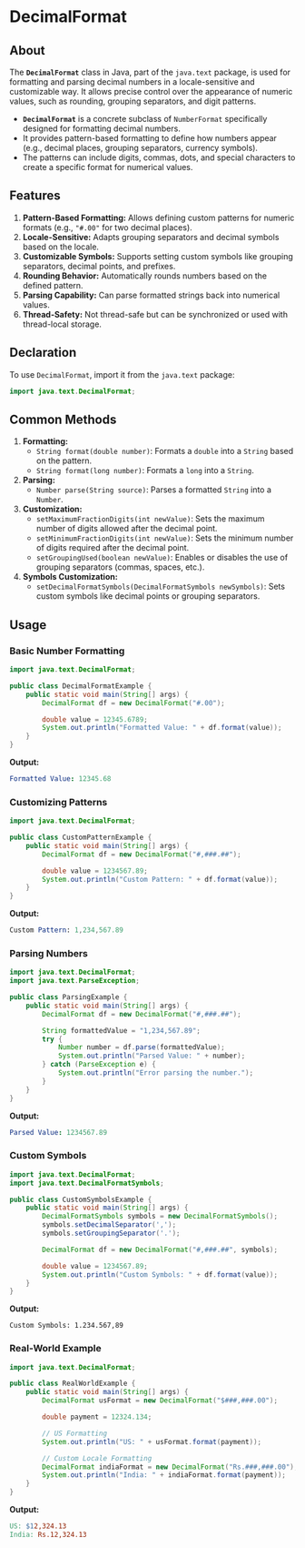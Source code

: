 # DecimalFormat

## About

The **`DecimalFormat`** class in Java, part of the `java.text` package, is used for formatting and parsing decimal numbers in a locale-sensitive and customizable way. It allows precise control over the appearance of numeric values, such as rounding, grouping separators, and digit patterns.

* **`DecimalFormat`** is a concrete subclass of `NumberFormat` specifically designed for formatting decimal numbers.
* It provides pattern-based formatting to define how numbers appear (e.g., decimal places, grouping separators, currency symbols).
* The patterns can include digits, commas, dots, and special characters to create a specific format for numerical values.

## **Features**

1. **Pattern-Based Formatting:** Allows defining custom patterns for numeric formats (e.g., `"#.00"` for two decimal places).
2. **Locale-Sensitive:** Adapts grouping separators and decimal symbols based on the locale.
3. **Customizable Symbols:** Supports setting custom symbols like grouping separators, decimal points, and prefixes.
4. **Rounding Behavior:** Automatically rounds numbers based on the defined pattern.
5. **Parsing Capability:** Can parse formatted strings back into numerical values.
6. **Thread-Safety:** Not thread-safe but can be synchronized or used with thread-local storage.

## **Declaration**

To use `DecimalFormat`, import it from the `java.text` package:

```java
import java.text.DecimalFormat;
```

## **Common Methods**

1. **Formatting:**
   * `String format(double number)`: Formats a `double` into a `String` based on the pattern.
   * `String format(long number)`: Formats a `long` into a `String`.
2. **Parsing:**
   * `Number parse(String source)`: Parses a formatted `String` into a `Number`.
3. **Customization:**
   * `setMaximumFractionDigits(int newValue)`: Sets the maximum number of digits allowed after the decimal point.
   * `setMinimumFractionDigits(int newValue)`: Sets the minimum number of digits required after the decimal point.
   * `setGroupingUsed(boolean newValue)`: Enables or disables the use of grouping separators (commas, spaces, etc.).
4. **Symbols Customization:**
   * `setDecimalFormatSymbols(DecimalFormatSymbols newSymbols)`: Sets custom symbols like decimal points or grouping separators.

## **Usage**

### **Basic Number Formatting**

```java
import java.text.DecimalFormat;

public class DecimalFormatExample {
    public static void main(String[] args) {
        DecimalFormat df = new DecimalFormat("#.00");

        double value = 12345.6789;
        System.out.println("Formatted Value: " + df.format(value));
    }
}
```

**Output:**

```yaml
Formatted Value: 12345.68
```

### **Customizing Patterns**

```java
import java.text.DecimalFormat;

public class CustomPatternExample {
    public static void main(String[] args) {
        DecimalFormat df = new DecimalFormat("#,###.##");

        double value = 1234567.89;
        System.out.println("Custom Pattern: " + df.format(value));
    }
}
```

**Output:**

```mathematica
Custom Pattern: 1,234,567.89
```

### **Parsing Numbers**

```java
import java.text.DecimalFormat;
import java.text.ParseException;

public class ParsingExample {
    public static void main(String[] args) {
        DecimalFormat df = new DecimalFormat("#,###.##");

        String formattedValue = "1,234,567.89";
        try {
            Number number = df.parse(formattedValue);
            System.out.println("Parsed Value: " + number);
        } catch (ParseException e) {
            System.out.println("Error parsing the number.");
        }
    }
}
```

**Output:**

```yaml
Parsed Value: 1234567.89
```

### **Custom Symbols**

```java
import java.text.DecimalFormat;
import java.text.DecimalFormatSymbols;

public class CustomSymbolsExample {
    public static void main(String[] args) {
        DecimalFormatSymbols symbols = new DecimalFormatSymbols();
        symbols.setDecimalSeparator(',');
        symbols.setGroupingSeparator('.');

        DecimalFormat df = new DecimalFormat("#,###.##", symbols);

        double value = 1234567.89;
        System.out.println("Custom Symbols: " + df.format(value));
    }
}
```

**Output:**

```vbnet
Custom Symbols: 1.234.567,89
```

### **Real-World Example**

```java
import java.text.DecimalFormat;

public class RealWorldExample {
    public static void main(String[] args) {
        DecimalFormat usFormat = new DecimalFormat("$###,###.00");

        double payment = 12324.134;

        // US Formatting
        System.out.println("US: " + usFormat.format(payment));

        // Custom Locale Formatting
        DecimalFormat indiaFormat = new DecimalFormat("Rs.###,###.00");
        System.out.println("India: " + indiaFormat.format(payment));
    }
}
```

**Output:**

```makefile
US: $12,324.13
India: Rs.12,324.13
```
